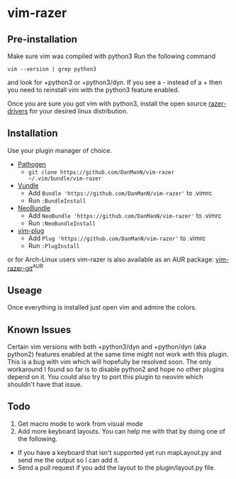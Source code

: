 # vim-razer

## Pre-installation

Make sure vim was compiled with python3
Run the following command
```
vim --version | grep python3
```
and look for +python3 or +python3/dyn.
If you see a - instead of a + then you need to reinstall vim with the python3 feature enabled.

Once you are sure you got vim with python3, install the open source [razer-drivers](https://terrycain.github.io/razer-drivers/#download) 
for your desired linux distribution.

## Installation

Use your plugin manager of choice.

- [Pathogen](https://github.com/tpope/vim-pathogen)
  - `git clone https://github.com/DanManN/vim-razer ~/.vim/bundle/vim-razer`
- [Vundle](https://github.com/gmarik/vundle)
  - Add `Bundle 'https://github.com/DanManN/vim-razer'` to .vimrc
  - Run `:BundleInstall`
- [NeoBundle](https://github.com/Shougo/neobundle.vim)
  - Add `NeoBundle 'https://github.com/DanManN/vim-razer'` to .vimrc
  - Run `:NeoBundleInstall`
- [vim-plug](https://github.com/junegunn/vim-plug)
  - Add `Plug 'https://github.com/DanManN/vim-razer'` to .vimrc
  - Run `:PlugInstall`

or for Arch-Linux users vim-razer is also available as an AUR package: [vim-razer-git](https://aur.archlinux.org/packages/vim-razer-git/)<sup>AUR<sup>

## Useage

Once everything is installed just open vim and admire the colors.

## Known Issues

Certain vim versions with both +python3/dyn and +python/dyn (aka python2)
features enabled at the same time might not work with this plugin. 
This is a bug with vim which will hopefully be resolved soon.
The only workaround I found so far is to disable python2 and hope no other plugins depend on it.
You could also try to port this plugin to neovim which shouldn't have that issue.

## Todo

1. Get macro mode to work from visual mode
2. Add more keyboard layouts.
You can help me with that by doing one of the following.
- If you have a keyboard that isn't supported yet run mapLayout.py and send me the output so I can add it. 
- Send a pull request if you add the layout to the plugin/layout.py file.
